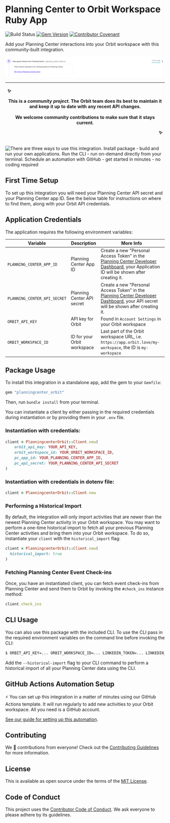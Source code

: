 # Planning Center to Orbit Workspace Ruby App

![Build Status](https://github.com/orbit-love/community-ruby-planningcenter-orbit/workflows/CI/badge.svg)
[![Gem Version](https://badge.fury.io/rb/planningcenter_orbit.svg)](https://badge.fury.io/rb/planningcenter_orbit)
[![Contributor Covenant](https://img.shields.io/badge/Contributor%20Covenant-2.0-4baaaa.svg)](code_of_conduct.md)

Add your Planning Center interactions into your Orbit workspace with this community-built integration.

![New Planning Center check-in for event in Orbit screenshot](readme_images/new-checkin-screenshot.png)

|<p align="left">:sparkles:</p> This is a *community project*. The Orbit team does its best to maintain it and keep it up to date with any recent API changes.<br/><br/>We welcome community contributions to make sure that it stays current. <p align="right">:sparkles:</p>|
|-----------------------------------------|

![There are three ways to use this integration. Install package - build and run your own applications. Run the CLI - run on-demand directly from your terminal. Schedule an automation with GitHub - get started in minutes - no coding required](readme_images/ways-to-use.png)
## First Time Setup

To set up this integration you will need your Planning Center API secret and your Planning Center app ID. See the below table for instructions on where to find them, along with your Orbit API credentials.
## Application Credentials

The application requires the following environment variables:

| Variable | Description | More Info
|---|---|--|
| `PLANNING_CENTER_APP_ID` | Planning Center App ID | Create a new "Personal Access Token" in the [Planning Center Developer Dashboard](https://api.planningcenteronline.com/oauth/applications), your Application ID will be shown after creating it.
| `PLANNING_CENTER_API_SECRET` | Planning Center API secret | Create a new "Personal Access Token" in the [Planning Center Developer Dashboard](https://api.planningcenteronline.com/oauth/applications), your API secret will be shown after creating it.
| `ORBIT_API_KEY` | API key for Orbit | Found in `Account Settings` in your Orbit workspace
| `ORBIT_WORKSPACE_ID` | ID for your Orbit workspace | Last part of the Orbit workspace URL, i.e. `https://app.orbit.love/my-workspace`, the ID is `my-workspace`

## Package Usage

To install this integration in a standalone app, add the gem to your `Gemfile`:

```ruby
gem "planningcenter_orbit"
```

Then, run `bundle install` from your terminal.

You can instantiate a client by either passing in the required credentials during instantiation or by providing them in your `.env` file.

### Instantiation with credentials:

```ruby
client = PlanningcenterOrbit::Client.new(
    orbit_api_key: YOUR_API_KEY,
    orbit_workspace_id: YOUR_ORBIT_WORKSPACE_ID,
    pc_app_id: YOUR_PLANNING_CENTER_APP_ID,
    pc_api_secret: YOUR_PLANNING_CENTER_API_SECRET
)
```

### Instantiation with credentials in dotenv file:

```ruby
client = PlanningcenterOrbit::Client.new
```

### Performing a Historical Import

By default, the integration will only import activities that are newer than the newest Planning Center activity in your Orbit workspace. You may want to perform a one-time historical import to fetch all your previous Planning Center activities and bring them into your Orbit workspace. To do so, instantiate your `client` with the `historical_import` flag:

```ruby
client = PlanningcenterOrbit::Client.new(
  historical_import: true
)
```

### Fetching Planning Center Event Check-ins

Once, you have an instantiated client, you can fetch event check-ins from Planning Center and send them to Orbit by invoking the `#check_ins` instance method:

```ruby
client.check_ins
```
## CLI Usage

You can also use this package with the included CLI. To use the CLI pass in the required environment variables on the command line before invoking the CLI:

```bash
$ ORBIT_API_KEY=... ORBIT_WORKSPACE_ID=... LINKEDIN_TOKEN=... LINKEDIN_ORGANIZATION=... bundle exec planningcenter_orbit --check-event-checkins
```

Add the `--historical-import` flag to your CLI command to perform a historical import of all your Planning Center data using the CLI.
## GitHub Actions Automation Setup

⚡ You can set up this integration in a matter of minutes using our GitHub Actions template. It will run regularly to add new activities to your Orbit workspace. All you need is a GitHub account.

[See our guide for setting up this automation](https://github.com/orbit-love/github-actions-templates/blob/main/PlanningCenter/README.md).
## Contributing

We 💜 contributions from everyone! Check out the [Contributing Guidelines](.github/CONTRIBUTING.md) for more information.

## License

This is available as open source under the terms of the [MIT License](LICENSE).

## Code of Conduct

This project uses the [Contributor Code of Conduct](.github/CODE_OF_CONDUCT.md). We ask everyone to please adhere by its guidelines.
